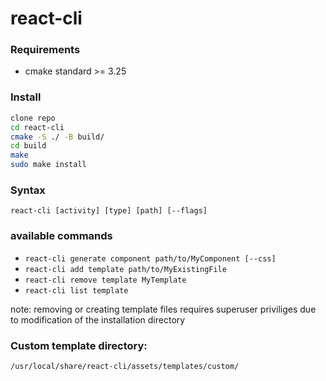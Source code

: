 # react-cli

### Requirements
- cmake standard >= 3.25

### Install
```bash
clone repo
cd react-cli
cmake -S ./ -B build/
cd build
make
sudo make install
```

### Syntax 
`react-cli [activity] [type] [path] [--flags]`

### available commands
- `react-cli generate component path/to/MyComponent [--css]`
- `react-cli add template path/to/MyExistingFile`
- `react-cli remove template MyTemplate`
- `react-cli list template`

note: removing or creating template files requires superuser priviliges due to modification of the installation directory

### Custom template directory:
```bash
/usr/local/share/react-cli/assets/templates/custom/
```
